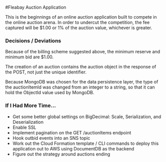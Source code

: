 #Fleabay Auction Application

This is the beginnings of an online auction application built to compete in the online auction arena.  In order to undercut the competition, the fee captured will be $1.00 or 1% of the auction value, whichever is greater.

### Decisions / Deviations

Because of the billing scheme suggested above, the minimum reserve and minimum bid are $1.00.

The creation of an auction contains the auction object in the response of the POST, not just the unique identifier.

Because MongoDB was chosen for the data persistence layer, the type of the auctionItemId was changed from an integer to a string, so that it can hold the ObjectId value used by MongoDB.

### If I Had More Time...
- Get some better global settings on BigDecimal: Scale, Serialization, and Deserialization
- Enable SSL
- Implement pagination on the GET /auctionItems endpoint
- Hook outbid events into an SNS topic
- Work out the Cloud Formation template / CLI commands to deploy this application out to AWS using DocumentDB as the backend
- Figure out the strategy around auctions ending